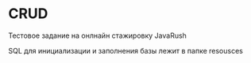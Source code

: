 # CRUD
Тестовое задание на онлнайн стажировку JavaRush

SQL для инициализации и заполнения базы лежит в папке resousces
